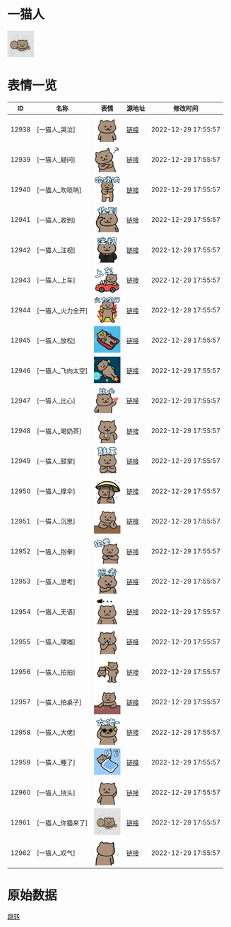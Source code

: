 # 一猫人

<img src="./cover.png" height="60" alt="cover" />

# 表情一览

|ID|名称|表情|源地址|修改时间|
|----|----|----|----|----|
|12938|[一猫人_哭泣]|<img src="./pic/012938_%5B一猫人_哭泣%5D.png" height="60" alt="哭泣"/>|[链接](https://i0.hdslb.com/bfs/garb/item/2442a64524076553e3db8315992130029b646f39.png)|2022-12-29 17:55:57|
|12939|[一猫人_疑问]|<img src="./pic/012939_%5B一猫人_疑问%5D.png" height="60" alt="疑问"/>|[链接](https://i0.hdslb.com/bfs/garb/item/93096028ed7d87ce298b62731f3c53753f69f5df.png)|2022-12-29 17:55:57|
|12940|[一猫人_吹唢呐]|<img src="./pic/012940_%5B一猫人_吹唢呐%5D.png" height="60" alt="吹唢呐"/>|[链接](https://i0.hdslb.com/bfs/garb/item/44bfc72d708a0a8c789685f4a2a71b8f04786baa.png)|2022-12-29 17:55:57|
|12941|[一猫人_收到]|<img src="./pic/012941_%5B一猫人_收到%5D.png" height="60" alt="收到"/>|[链接](https://i0.hdslb.com/bfs/garb/item/b4ee92324c724eb3b2f2adbfbbe15e84aafe9f0d.png)|2022-12-29 17:55:57|
|12942|[一猫人_注视]|<img src="./pic/012942_%5B一猫人_注视%5D.png" height="60" alt="注视"/>|[链接](https://i0.hdslb.com/bfs/garb/item/4760f9238308981f77dd081ef3d32c3eef68c827.png)|2022-12-29 17:55:57|
|12943|[一猫人_上车]|<img src="./pic/012943_%5B一猫人_上车%5D.png" height="60" alt="上车"/>|[链接](https://i0.hdslb.com/bfs/garb/item/f657b38ac8ee2dbea68215020c5cf98a3e98066a.png)|2022-12-29 17:55:57|
|12944|[一猫人_火力全开]|<img src="./pic/012944_%5B一猫人_火力全开%5D.png" height="60" alt="火力全开"/>|[链接](https://i0.hdslb.com/bfs/garb/item/d3d62a19b6c40edc87be9b4aa4210dae80b2fde6.png)|2022-12-29 17:55:57|
|12945|[一猫人_放松]|<img src="./pic/012945_%5B一猫人_放松%5D.png" height="60" alt="放松"/>|[链接](https://i0.hdslb.com/bfs/garb/item/e0f6e821b05d9a2bee0f0fc9b85ebcd5d99c7776.png)|2022-12-29 17:55:57|
|12946|[一猫人_飞向太空]|<img src="./pic/012946_%5B一猫人_飞向太空%5D.png" height="60" alt="飞向太空"/>|[链接](https://i0.hdslb.com/bfs/garb/item/2b7b36e86afbf18f3409f506d0d29520dadbfe97.png)|2022-12-29 17:55:57|
|12947|[一猫人_比心]|<img src="./pic/012947_%5B一猫人_比心%5D.png" height="60" alt="比心"/>|[链接](https://i0.hdslb.com/bfs/garb/item/47b15e05845fb4018a56427293a50d0e424eb7d8.png)|2022-12-29 17:55:57|
|12948|[一猫人_喝奶茶]|<img src="./pic/012948_%5B一猫人_喝奶茶%5D.png" height="60" alt="喝奶茶"/>|[链接](https://i0.hdslb.com/bfs/garb/item/d8f6391bb65c444a936ee930cfec1e83ba5a0fd8.png)|2022-12-29 17:55:57|
|12949|[一猫人_鼓掌]|<img src="./pic/012949_%5B一猫人_鼓掌%5D.png" height="60" alt="鼓掌"/>|[链接](https://i0.hdslb.com/bfs/garb/item/335fa99f9303f979e10dbf7e58999b0ae62e46a7.png)|2022-12-29 17:55:57|
|12950|[一猫人_撑伞]|<img src="./pic/012950_%5B一猫人_撑伞%5D.png" height="60" alt="撑伞"/>|[链接](https://i0.hdslb.com/bfs/garb/item/0e6cd8f579a887edba4337170ca9df4a00f7ab80.png)|2022-12-29 17:55:57|
|12951|[一猫人_沉思]|<img src="./pic/012951_%5B一猫人_沉思%5D.png" height="60" alt="沉思"/>|[链接](https://i0.hdslb.com/bfs/garb/item/c71940298a0b2c1c41e425e77028d7ddc6958d32.png)|2022-12-29 17:55:57|
|12952|[一猫人_抱拳]|<img src="./pic/012952_%5B一猫人_抱拳%5D.png" height="60" alt="抱拳"/>|[链接](https://i0.hdslb.com/bfs/garb/item/db6da8b2bbbedf8260a7834068eaa97bc588f02b.png)|2022-12-29 17:55:57|
|12953|[一猫人_思考]|<img src="./pic/012953_%5B一猫人_思考%5D.png" height="60" alt="思考"/>|[链接](https://i0.hdslb.com/bfs/garb/item/5dc9af22508e11f2f23a97deab05707cc18197f6.png)|2022-12-29 17:55:57|
|12954|[一猫人_无语]|<img src="./pic/012954_%5B一猫人_无语%5D.png" height="60" alt="无语"/>|[链接](https://i0.hdslb.com/bfs/garb/item/818392eb14a7ba8ddce318e993e45aaa38e27f84.png)|2022-12-29 17:55:57|
|12955|[一猫人_噗嗤]|<img src="./pic/012955_%5B一猫人_噗嗤%5D.png" height="60" alt="噗嗤"/>|[链接](https://i0.hdslb.com/bfs/garb/item/78349a0564aa4f7ed62b43d9b5df487f5c887619.png)|2022-12-29 17:55:57|
|12956|[一猫人_拍拍]|<img src="./pic/012956_%5B一猫人_拍拍%5D.png" height="60" alt="拍拍"/>|[链接](https://i0.hdslb.com/bfs/garb/item/9b3742a0b557726698523cf816a7e3e2b2145fc5.png)|2022-12-29 17:55:57|
|12957|[一猫人_拍桌子]|<img src="./pic/012957_%5B一猫人_拍桌子%5D.png" height="60" alt="拍桌子"/>|[链接](https://i0.hdslb.com/bfs/garb/item/6c790dac60d6ad062a6822569140eefda23f8eb9.png)|2022-12-29 17:55:57|
|12958|[一猫人_大佬]|<img src="./pic/012958_%5B一猫人_大佬%5D.png" height="60" alt="大佬"/>|[链接](https://i0.hdslb.com/bfs/garb/item/59550c2d01873e032f262c8cf77a92d3fb0b2a56.png)|2022-12-29 17:55:57|
|12959|[一猫人_睡了]|<img src="./pic/012959_%5B一猫人_睡了%5D.png" height="60" alt="睡了"/>|[链接](https://i0.hdslb.com/bfs/garb/item/cf9d367350585082e02ec0e07b83f36b7f99c0e9.png)|2022-12-29 17:55:57|
|12960|[一猫人_挠头]|<img src="./pic/012960_%5B一猫人_挠头%5D.png" height="60" alt="挠头"/>|[链接](https://i0.hdslb.com/bfs/garb/item/88e000121a91311956dc17c42b93e375ae52a9ff.png)|2022-12-29 17:55:57|
|12961|[一猫人_你猫来了]|<img src="./pic/012961_%5B一猫人_你猫来了%5D.png" height="60" alt="你猫来了"/>|[链接](https://i0.hdslb.com/bfs/garb/item/4789b522cbb7ce8936893c9b50fafabbb99e6cae.png)|2022-12-29 17:55:57|
|12962|[一猫人_叹气]|<img src="./pic/012962_%5B一猫人_叹气%5D.png" height="60" alt="叹气"/>|[链接](https://i0.hdslb.com/bfs/garb/item/f01e48c2636119ed03a9cee8fca094f3e4ba509d.png)|2022-12-29 17:55:57|

# 原始数据

[跳转](./raw.json)

